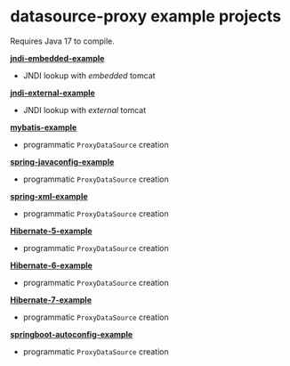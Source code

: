 # datasource-proxy example projects

Requires Java 17 to compile.

[**jndi-embedded-example**](jndi-embedded-example/README.md)
- JNDI lookup with *embedded* tomcat

[**jndi-external-example**](jndi-external-example/README.md)
- JNDI lookup with *external* tomcat

[**mybatis-example**](mybatis-example/README.md)
- programmatic `ProxyDataSource` creation

[**spring-javaconfig-example**](spring-javaconfig-example/README.md)
- programmatic `ProxyDataSource` creation

[**spring-xml-example**](spring-xml-example/README.md)
- programmatic `ProxyDataSource` creation

[**Hibernate-5-example**](hibernate-5-example/README.md)
- programmatic `ProxyDataSource` creation

[**Hibernate-6-example**](hibernate-6-example/README.md)
- programmatic `ProxyDataSource` creation

[**Hibernate-7-example**](hibernate-7-example/README.md)
- programmatic `ProxyDataSource` creation

[**springboot-autoconfig-example**](springboot-autoconfig-example/README.md)
- programmatic `ProxyDataSource` creation
